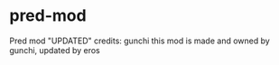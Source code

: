# pred-mod
Pred mod "UPDATED" credits: gunchi 
this mod is made and owned by gunchi, updated by eros <removed ilegal files>
